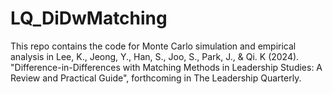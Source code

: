 # LQ_DiDwMatching
This repo contains the code for Monte Carlo simulation and empirical analysis in Lee, K., Jeong, Y., Han, S., Joo, S., Park, J., & Qi. K (2024). "Difference-in-Differences with Matching Methods in Leadership Studies: A Review and Practical Guide", forthcoming in The Leadership Quarterly. 
